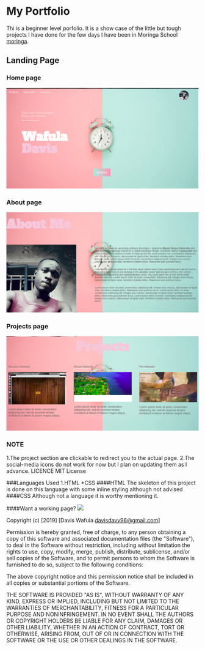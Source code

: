 # My Portfolio
Thi is a beginner level porfolio. It is a show case of the little but tough projects I have done for the few days I have been in Moringa School [moringa](https://moringaschool.com).

## Landing Page
### Home page
![](https://raw.githubusercontent.com/Davisdavy/portfolio/master/css/images/land.png)

### About page
![](https://raw.githubusercontent.com/Davisdavy/portfolio/master/css/images/land1.png)

### Projects page
![](https://raw.githubusercontent.com/Davisdavy/portfolio/master/css/images/land2.png)



### NOTE
1.The project section are clickable to redirect you to the actual page.
2.The social-media icons do not work for now but I plan on updating them as I advance.
 LICENCE 
MIT License

###Languages Used
 1.HTML
 *CSS
####HTML
The skeleton of this project is done on this language with some inline styling although not advised
####CSS
Although not a language it is worthy mentioning it.

####Want a working page? ![](https://davisdavy.github.io/portfolio/)


Copyright (c) [2019] [Davis Wafula davisdavy96@gmail.com]

Permission is hereby granted, free of charge, to any person obtaining a copy
of this software and associated documentation files (the "Software"), to deal
in the Software without restriction, including without limitation the rights
to use, copy, modify, merge, publish, distribute, sublicense, and/or sell
copies of the Software, and to permit persons to whom the Software is
furnished to do so, subject to the following conditions:

The above copyright notice and this permission notice shall be included in all
copies or substantial portions of the Software.

THE SOFTWARE IS PROVIDED "AS IS", WITHOUT WARRANTY OF ANY KIND, EXPRESS OR
IMPLIED, INCLUDING BUT NOT LIMITED TO THE WARRANTIES OF MERCHANTABILITY,
FITNESS FOR A PARTICULAR PURPOSE AND NONINFRINGEMENT. IN NO EVENT SHALL THE
AUTHORS OR COPYRIGHT HOLDERS BE LIABLE FOR ANY CLAIM, DAMAGES OR OTHER
LIABILITY, WHETHER IN AN ACTION OF CONTRACT, TORT OR OTHERWISE, ARISING FROM,
OUT OF OR IN CONNECTION WITH THE SOFTWARE OR THE USE OR OTHER DEALINGS IN THE
SOFTWARE.
